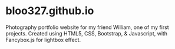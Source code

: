 # bloo327.github.io
Photography portfolio website for my friend William, one of my first projects.
Created using HTML5, CSS, Bootstrap, & Javascript, with Fancybox.js for lightbox effect.
